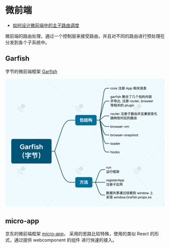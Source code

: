 # 微前端

- [如何设计微前端中的主子路由调度](https://mp.weixin.qq.com/s?__biz=Mzg4MjE5OTI4Mw==&mid=2247484940&idx=1&sn=178bd6502a3fad861fd4541fa33c242d&scene=21#wechat_redirect)

微前端的路由处理，通过一个控制层来接受路由，并且对不同的路由进行预处理在分发到各个子系统中。

## Garfish

字节的微前端框架 [Garfish](https://github.com/bytedance/garfish)

![](./image/Garfish.png)

## micro-app

京东的微前端框架 [micro-app](https://github.com/micro-zoe/micro-app)， 采用的思路比较特殊，使用的类似 React 的形式，通过提供 webcomponent 的组件
进行快速的接入。

